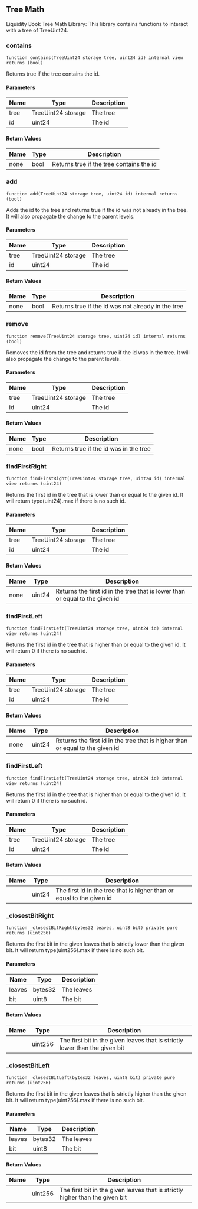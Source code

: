 ## Tree Math

Liquidity Book Tree Math Library: This library contains functions to interact with a tree of TreeUint24.

### contains

```solidity
function contains(TreeUint24 storage tree, uint24 id) internal view returns (bool)
```

Returns true if the tree contains the id.

#### Parameters

| Name | Type | Description |
| ---- | ---- | ----------- |
| tree | TreeUint24 storage | The tree |
| id | uint24 | The id |

#### Return Values

| Name | Type | Description |
| ---- | ---- | ----------- |
| none | bool | Returns true if the tree contains the id |

### add

```solidity
function add(TreeUint24 storage tree, uint24 id) internal returns (bool)
```

Adds the id to the tree and returns true if the id was not already in the tree. It will also propagate the change to the parent levels.

#### Parameters

| Name | Type | Description |
| ---- | ---- | ----------- |
| tree | TreeUint24 storage | The tree |
| id | uint24 | The id |

#### Return Values

| Name | Type | Description |
| ---- | ---- | ----------- |
| none | bool | Returns true if the id was not already in the tree |

### remove

```solidity
function remove(TreeUint24 storage tree, uint24 id) internal returns (bool)
```

Removes the id from the tree and returns true if the id was in the tree. It will also propagate the change to the parent levels.

#### Parameters

| Name | Type | Description |
| ---- | ---- | ----------- |
| tree | TreeUint24 storage | The tree |
| id | uint24 | The id |

#### Return Values

| Name | Type | Description |
| ---- | ---- | ----------- |
| none | bool |Returns true if the id was in the tree |

### findFirstRight

```solidity
function findFirstRight(TreeUint24 storage tree, uint24 id) internal view returns (uint24)
```

Returns the first id in the tree that is lower than or equal to the given id. It will return type(uint24).max if there is no such id.

#### Parameters

| Name | Type | Description |
| ---- | ---- | ----------- |
| tree | TreeUint24 storage | The tree |
| id | uint24 | The id |

#### Return Values

| Name | Type | Description |
| ---- | ---- | ----------- |
| none | uint24 | Returns the first id in the tree that is lower than or equal to the given id |

### findFirstLeft

```solidity
function findFirstLeft(TreeUint24 storage tree, uint24 id) internal view returns (uint24)
```

Returns the first id in the tree that is higher than or equal to the given id. It will return 0 if there is no such id.

#### Parameters

| Name | Type | Description |
| ---- | ---- | ----------- |
| tree | TreeUint24 storage | The tree |
| id | uint24 | The id |

#### Return Values

| Name | Type | Description |
| ---- | ---- | ----------- |
| none | uint24 | Returns the first id in the tree that is higher than or equal to the given id |

### findFirstLeft

```solidity
function findFirstLeft(TreeUint24 storage tree, uint24 id) internal view returns (uint24)
```

Returns the first id in the tree that is higher than or equal to the given id. It will return 0 if there is no such id.

#### Parameters

| Name | Type | Description |
| ---- | ---- | ----------- |
| tree | TreeUint24 storage | The tree |
| id | uint24 | The id |

#### Return Values

| Name | Type | Description |
| ---- | ---- | ----------- |
|  | uint24 | The first id in the tree that is higher than or equal to the given id |

### _closestBitRight

```solidity
function _closestBitRight(bytes32 leaves, uint8 bit) private pure returns (uint256)
```

Returns the first bit in the given leaves that is strictly lower than the given bit. It will return type(uint256).max if there is no such bit.

#### Parameters

| Name | Type | Description |
| ---- | ---- | ----------- |
| leaves | bytes32 | The leaves |
| bit | uint8 | The bit |

#### Return Values

| Name | Type | Description |
| ---- | ---- | ----------- |
|  | uint256 | The first bit in the given leaves that is strictly lower than the given bit |

### _closestBitLeft

```solidity
function _closestBitLeft(bytes32 leaves, uint8 bit) private pure returns (uint256)
```

Returns the first bit in the given leaves that is strictly higher than the given bit. It will return type(uint256).max if there is no such bit.

#### Parameters

| Name | Type | Description |
| ---- | ---- | ----------- |
| leaves | bytes32 | The leaves |
| bit | uint8 | The bit |

#### Return Values

| Name | Type | Description |
| ---- | ---- | ----------- |
|  | uint256 | The first bit in the given leaves that is strictly higher than the given bit |